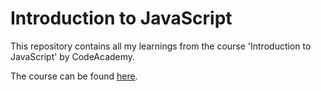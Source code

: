 # Introduction to JavaScript

This repository contains all my learnings from the course 'Introduction to JavaScript' by CodeAcademy.

The course can be found [here](https://github.com/Hsnayrus/CodeAcademy-Introduction-to-JavaScript.git).
